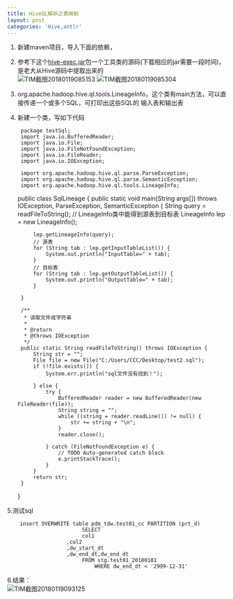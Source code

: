 ```yaml
---
title: HiveQL解析之表映射
layout: post
categories: 'Hive,antlr'
---
```

1. 新建maven项目，导入下面的依赖，
2. 参考下这个[hive-exec.jar](http://mvnrepository.com/artifact/org.apache.hive/hive-exec)包一个工具类的源码(下载相应的jar需要一段时间)，是老大从Hive源码中提取出来的  
![TIM截图20180119085153](http://p1vuoao0b.bkt.clouddn.com/JekyllWriter/TIM截图20180119085153.png)
![TIM截图20180119085304](http://p1vuoao0b.bkt.clouddn.com/JekyllWriter/TIM截图20180119085304.png)  
3. org.apache.hadoop.hive.ql.tools.LineageInfo，这个类有main方法，可以直接传递一个或多个SQL，可打印出这些SQL的 输入表和输出表
4. 新建一个类，写如下代码 
	
		package testSql;
		import java.io.BufferedReader;
		import java.io.File;
		import java.io.FileNotFoundException;
		import java.io.FileReader;
		import java.io.IOException;

    	import org.apache.hadoop.hive.ql.parse.ParseException;
		import org.apache.hadoop.hive.ql.parse.SemanticException;
		import org.apache.hadoop.hive.ql.tools.LineageInfo;
    
   	 public class SqlLineage {
    	public static void main(String args[]) throws IOException, ParseException, SemanticException {
    		String query = readFileToString();
    		// LineageInfo类中能得到源表到目标表
    		LineageInfo lep = new LineageInfo();
    
    		lep.getLineageInfo(query);
    		// 源表
    		for (String tab : lep.getInputTableList()) {
    			System.out.println("InputTable=" + tab);
    		}
    		// 目标表
    		for (String tab : lep.getOutputTableList()) {
    			System.out.println("OutputTable=" + tab);
    		}
    
    	}
    
    	/**
    	 * 读取文件成字符串
    	 * 
    	 * @return
    	 * @throws IOException
    	 */
    	public static String readFileToString() throws IOException {
    		String str = "";
    		File file = new File("C:/Users/CCC/Desktop/test2.sql");
    		if (!file.exists()) {
    			System.err.println("sql文件没有找到！");
    
    		} else {
    			try {
    				BufferedReader reader = new BufferedReader(new FileReader(file));
    				String string = "";
    				while ((string = reader.readLine()) != null) {
    					str += string + "\n";
    				}
    				reader.close();
    
    			} catch (FileNotFoundException e) {
    				// TODO Auto-generated catch block
    				e.printStackTrace();
    			}
    		}
    		return str;
    	}
    }

5.测试sql
    
    	insert OVERWRITE table pdm_tdw.test01_cc PARTITION (prt_d)    
	                   		SELECT 
	                   		col1
	                   ,col2
	                   ,dw_start_dt
	                   ,dw_end_dt,dw_end_dt
	                   		FROM stg.test01_20180101
	                   			WHERE dw_end_dt < '2999-12-31'
	                   			
6.结果：  
![TIM截图20180119093125](http://p1vuoao0b.bkt.clouddn.com/JekyllWriter/TIM截图20180119093125.png)